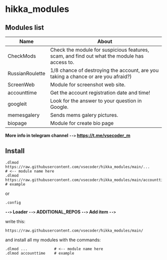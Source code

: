 # hikka_modules

## Modules list

| Name | About |
|---|---|
CheckMods           | Check the module for suspicious features, scam, and find out what the module has access to.
RussianRoulette     | 1/8 chance of destroying the account, are you taking a chance or are you afraid?)
ScreenWeb           | Module for screenshot web site.
accounttime         | Get the account registration date and time!
googleit            | Look for the answer to your question in Google.
memesgalery         | Sends mems galery pictures.
biopage             | Module for create bio page

**More info in telegram channel ```-->``` https://t.me/vsecoder_m**

## Install

```
.dlmod https://raw.githubusercontent.com/vsecoder/hikka_modules/main/...               # <-- module name here
.dlmod https://raw.githubusercontent.com/vsecoder/hikka_modules/main/accounttime.py    # example
```

or

```
.config
```

**```-->``` Loader ```-->``` ADDITIONAL_REPOS ```-->``` Add item ```-->```**

write this:

```
https://raw.githubusercontent.com/vsecoder/hikka_modules/main/
```

and install all my modules with the commands:

```
.dlmod ...            # <-- module name here
.dlmod accounttime    # example
